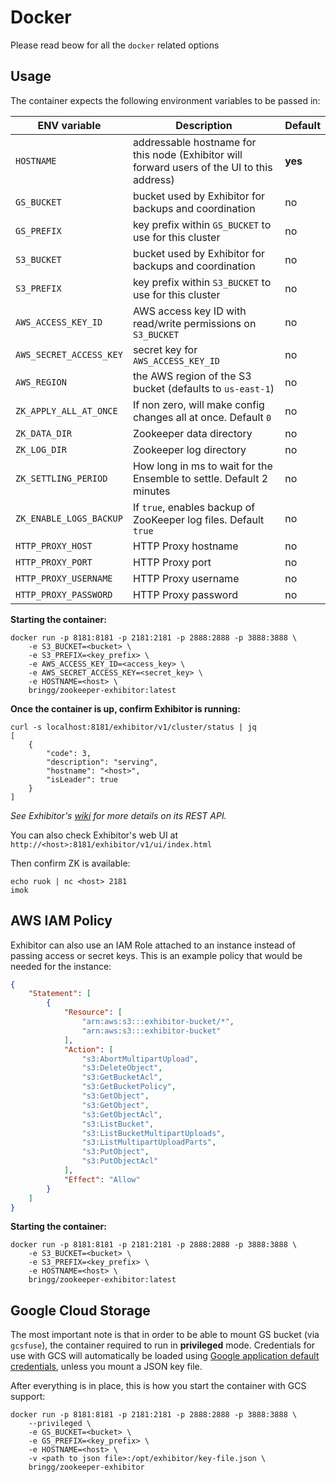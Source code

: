 # Docker

Please read beow for all the `docker` related options

## Usage

The container expects the following environment variables to be passed in:

| ENV variable | Description |  Default |
|---|---|---|
| `HOSTNAME` | addressable hostname for this node (Exhibitor will forward users of the UI to this address) | **yes**
| `GS_BUCKET` | bucket used by Exhibitor for backups and coordination | no
| `GS_PREFIX` | key prefix within `GS_BUCKET` to use for this cluster | no
| `S3_BUCKET` | bucket used by Exhibitor for backups and coordination | no
| `S3_PREFIX` | key prefix within `S3_BUCKET` to use for this cluster | no
| `AWS_ACCESS_KEY_ID` | AWS access key ID with read/write permissions on `S3_BUCKET` | no
| `AWS_SECRET_ACCESS_KEY` | secret key for `AWS_ACCESS_KEY_ID` | no
| `AWS_REGION` | the AWS region of the S3 bucket (defaults to `us-east-1`) | no
| `ZK_APPLY_ALL_AT_ONCE` | If non zero, will make config changes all at once. Default `0` | no
| `ZK_DATA_DIR` | Zookeeper data directory | no
| `ZK_LOG_DIR` | Zookeeper log directory | no
| `ZK_SETTLING_PERIOD` | How long in ms to wait for the Ensemble to settle. Default 2 minutes | no
| `ZK_ENABLE_LOGS_BACKUP` | If `true`, enables backup of ZooKeeper log files. Default `true` | no
| `HTTP_PROXY_HOST` | HTTP Proxy hostname | no
| `HTTP_PROXY_PORT` | HTTP Proxy port | no
| `HTTP_PROXY_USERNAME` | HTTP Proxy username | no
| `HTTP_PROXY_PASSWORD` | HTTP Proxy password | no

**Starting the container:**

```shell
docker run -p 8181:8181 -p 2181:2181 -p 2888:2888 -p 3888:3888 \
    -e S3_BUCKET=<bucket> \
    -e S3_PREFIX=<key_prefix> \
    -e AWS_ACCESS_KEY_ID=<access_key> \
    -e AWS_SECRET_ACCESS_KEY=<secret_key> \
    -e HOSTNAME=<host> \
    bringg/zookeeper-exhibitor:latest
```

**Once the container is up, confirm Exhibitor is running:**

```shell
curl -s localhost:8181/exhibitor/v1/cluster/status | jq
[
    {
        "code": 3,
        "description": "serving",
        "hostname": "<host>",
        "isLeader": true
    }
]
```

_See Exhibitor's [wiki](https://github.com/soabase/exhibitor/wiki/REST-Introduction) for more details on its REST API._

You can also check Exhibitor's web UI at `http://<host>:8181/exhibitor/v1/ui/index.html`

Then confirm ZK is available:

```shell
echo ruok | nc <host> 2181
imok
```

## AWS IAM Policy

Exhibitor can also use an IAM Role attached to an instance instead of passing access or secret keys. This is an example policy that would be needed for the instance:

```json
{
    "Statement": [
        {
            "Resource": [
                "arn:aws:s3:::exhibitor-bucket/*",
                "arn:aws:s3:::exhibitor-bucket"
            ],
            "Action": [
                "s3:AbortMultipartUpload",
                "s3:DeleteObject",
                "s3:GetBucketAcl",
                "s3:GetBucketPolicy",
                "s3:GetObject",
                "s3:GetObject",
                "s3:GetObjectAcl",
                "s3:ListBucket",
                "s3:ListBucketMultipartUploads",
                "s3:ListMultipartUploadParts",
                "s3:PutObject",
                "s3:PutObjectAcl"
            ],
            "Effect": "Allow"
        }
    ]
}
```

**Starting the container:**

```shell
docker run -p 8181:8181 -p 2181:2181 -p 2888:2888 -p 3888:3888 \
    -e S3_BUCKET=<bucket> \
    -e S3_PREFIX=<key_prefix> \
    -e HOSTNAME=<host> \
    bringg/zookeeper-exhibitor:latest
```

## Google Cloud Storage

The most important note is that in order to be able to mount GS bucket (via `gcsfuse`), the container required to run in **privileged** mode.
Credentials for use with GCS will automatically be loaded using [Google application default credentials](https://developers.google.com/identity/protocols/application-default-credentials#howtheywork), unless you mount a JSON key file.

After everything is in place, this is how you start the container with GCS support:

```shell
docker run -p 8181:8181 -p 2181:2181 -p 2888:2888 -p 3888:3888 \
    --privileged \
    -e GS_BUCKET=<bucket> \
    -e GS_PREFIX=<key_prefix> \
    -e HOSTNAME=<host> \
    -v <path to json file>:/opt/exhibitor/key-file.json \
    bringg/zookeeper-exhibitor
```
